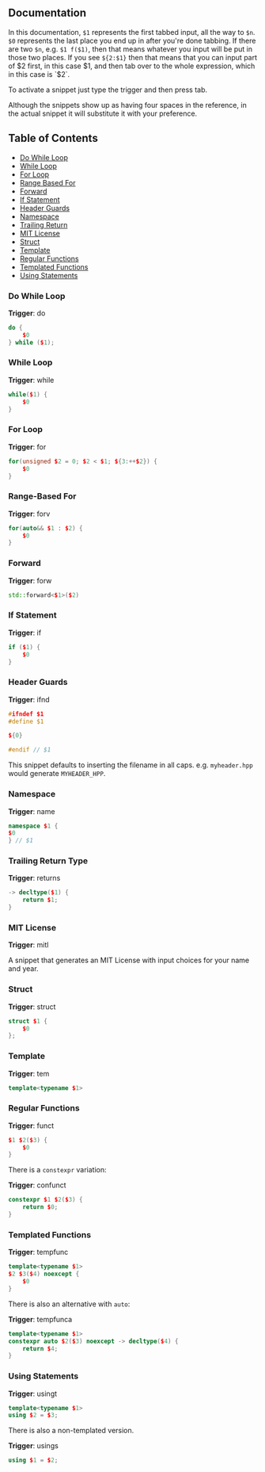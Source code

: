 ## Documentation

In this documentation, `$1` represents the first tabbed input, all the way to `$n`. `$0` represents the last place you end up in after you're done tabbing. If there are two `$n`, e.g. `$1 f($1)`, then that means whatever you input will be put in those two places. If you see `${2:$1}` then that means that you can input part of $2 first, in this case $1, and then tab over to the whole expression, which in this case is `$2`.

To activate a snippet just type the trigger and then press tab.

Although the snippets show up as having four spaces in the reference, in the actual snippet it will substitute it with
your preference.

## Table of Contents

- [Do While Loop](#do-while-loop)
- [While Loop](#while-loop)
- [For Loop](#for-loop)
- [Range Based For](#range-based-for)
- [Forward](#forward)
- [If Statement](#if-statement)
- [Header Guards](#header-guards)
- [Namespace](#namespace)
- [Trailing Return](#trailing-return-type)
- [MIT License](#mit-license)
- [Struct](#struct)
- [Template](#template)
- [Regular Functions](#regular-functions)
- [Templated Functions](#templated-functions)
- [Using Statements](#using-statements)

### Do While Loop

**Trigger**: do

```cpp
do {
    $0
} while ($1);
```

### While Loop

**Trigger**: while

```cpp
while($1) {
    $0
}
```

### For Loop

**Trigger**: for

```cpp
for(unsigned $2 = 0; $2 < $1; ${3:++$2}) {
    $0
}
```

### Range-Based For

**Trigger**: forv

```cpp
for(auto&& $1 : $2) {
    $0
}
```

### Forward

**Trigger**: forw

```cpp
std::forward<$1>($2)
```

### If Statement

**Trigger**: if

```cpp
if ($1) {
    $0
}
```

### Header Guards

**Trigger**: ifnd

```cpp
#ifndef $1
#define $1

${0}

#endif // $1
```

This snippet defaults to inserting the filename in all caps. e.g. `myheader.hpp` would generate `MYHEADER_HPP`.

### Namespace

**Trigger**: name

```cpp
namespace $1 {
$0
} // $1
```

### Trailing Return Type

**Trigger**: returns

```cpp
-> decltype($1) {
    return $1;
}
```

### MIT License

**Trigger**: mitl

A snippet that generates an MIT License with input choices for your name and year.

### Struct

**Trigger**: struct

```cpp
struct $1 {
    $0
};
```

### Template

**Trigger**: tem

```cpp
template<typename $1>
```

### Regular Functions

**Trigger**: funct

```cpp
$1 $2($3) {
    $0
}
```

There is a `constexpr` variation:

**Trigger**: confunct

```cpp
constexpr $1 $2($3) {
    return $0;
}
```

### Templated Functions

**Trigger**: tempfunc

```cpp
template<typename $1>
$2 $3($4) noexcept {
    $0
}
```

There is also an alternative with `auto`:

**Trigger**: tempfunca

```cpp
template<typename $1>
constexpr auto $2($3) noexcept -> decltype($4) {
    return $4;
}
```

### Using Statements

**Trigger**: usingt

```cpp
template<typename $1>
using $2 = $3;
```

There is also a non-templated version.

**Trigger**: usings

```cpp
using $1 = $2;
```

